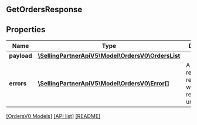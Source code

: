 ## GetOrdersResponse

## Properties

Name | Type | Description | Notes
------------ | ------------- | ------------- | -------------
**payload** | [**\SellingPartnerApiV5\Model\OrdersV0\OrdersList**](OrdersList.md) |  | [optional]
**errors** | [**\SellingPartnerApiV5\Model\OrdersV0\Error[]**](Error.md) | A list of error responses returned when a request is unsuccessful. | [optional]

[[OrdersV0 Models]](../) [[API list]](../../Api) [[README]](../../../README.md)
